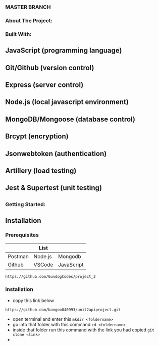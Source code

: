 ### MASTER BRANCH

### About The Project:

### Built With:
<h2>JavaScript (programming language)<h2>
<h2>Git/Github (version control)<h2>
<h2>Express (server control)<h2>
<h2>Node.js (local javascript environment)<h2>
<h2>MongoDB/Mongoose (database control)<h2>
<h2>Brcypt (encryption) <h2>
<h2>Jsonwebtoken (authentication)<h2>
<h2>Artillery (load testing) <h2>
<h2>Jest & Supertest (unit testing) <h2>

### Getting Started:

## Installation

### Prerequisites
|            | List       |           |
| ---------- | ---------- | --------- |
| Postman    | Node.js    | Mongodb   |
| Github     | VSCode     |JavaScript |

<pre><code>https://github.com/GundogCodes/project_2</code></pre>

### Installation
-  copy this link below
<pre><code>https://github.com/bangoo040993/unit2apiproject.git</code></pre>
-  open terminal and enter this ```mkdir <foldername>```
-  go into that folder with this command ```cd <foldername>```
-  inside that folder run this command with the link you had copied ```git clone <link>```
-  